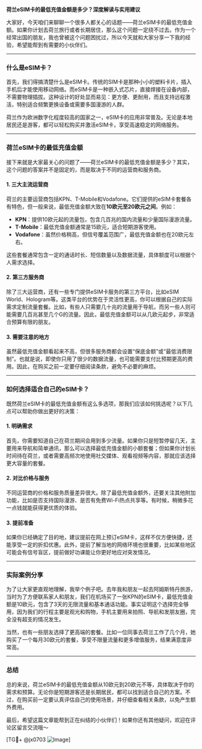 **荷兰eSIM卡的最低充值金额是多少？深度解读与实用建议**

大家好，今天咱们来聊聊一个很多人都关心的话题——荷兰eSIM卡的最低充值金额。如果你计划去荷兰旅行或者长期居住，那么这个问题一定绕不过去。作为一个经常出国的朋友，我也曾被这个问题困扰过，所以今天就和大家分享一下我的经验，希望能帮到有需要的小伙伴们。

---

### 什么是eSIM卡？

首先，我们得搞清楚什么是eSIM卡。传统的SIM卡是那种小小的塑料卡片，插入手机后才能使用移动网络。而eSIM卡是一种嵌入式芯片，直接焊接在设备内部，不需要物理插拔。这种设计的好处显而易见：更方便、更耐用，而且支持远程激活，特别适合频繁更换设备或需要多国漫游的人群。

荷兰作为欧洲数字化程度较高的国家之一，eSIM卡的应用非常普及。无论是本地居民还是游客，都可以轻松购买并激活eSIM卡，享受高速稳定的网络服务。

---

### 荷兰eSIM卡的最低充值金额

接下来就是大家最关心的问题了——荷兰eSIM卡的最低充值金额是多少？其实，这个问题的答案并不是固定的，而是取决于不同的运营商和服务商。

#### 1. **三大主流运营商**
荷兰的主要运营商包括KPN、T-Mobile和Vodafone。它们提供的eSIM卡套餐各有特色，但一般来说，最低充值金额大致在**10欧元至20欧元之间**。例如：

- **KPN**：提供10欧元起的流量包，包含几百兆的国内流量和少量国际漫游流量。
- **T-Mobile**：最低充值金额通常是15欧元，适合短期游客使用。
- **Vodafone**：虽然价格稍高，但信号覆盖范围广，最低充值金额也在20欧元左右。

这些套餐通常包含一定的通话时长、短信数量以及数据流量，具体额度可以根据个人需求选择。

#### 2. **第三方服务商**
除了三大运营商，还有一些专门提供eSIM卡服务的第三方平台，比如eSIM World、Hologram等。这类平台的优势在于灵活性更高，你可以根据自己的实际需求定制流量套餐。比如，有些人只需要几十兆的流量用于导航，而另一些人则可能需要几百兆甚至几个G的流量。因此，最低充值金额可以从几欧元起步，非常适合预算有限的朋友。

#### 3. **需要注意的地方**
虽然最低充值金额看起来不高，但很多服务商都会设置“保底金额”或“最低消费限制”。也就是说，即使你只用了很少的数据流量，也可能需要支付比预期更高的费用。因此，在购买之前一定要仔细阅读条款，避免不必要的麻烦。

---

### 如何选择适合自己的eSIM卡？

既然荷兰eSIM卡的最低充值金额有这么多选项，那我们应该如何挑选呢？以下几点可以帮助你做出更好的决策：

#### 1. **明确需求**
首先，你需要知道自己在荷兰期间会用到多少流量。如果你只是短暂停留几天，主要用来导航和简单通讯，那么可以选择最低充值金额的小额套餐；但如果你计划长时间待在荷兰，或者需要高频次地使用社交媒体、观看视频等内容，那就应该选择更大容量的套餐。

#### 2. **对比价格与服务**
不同运营商的价格和服务质量差异很大。除了最低充值金额外，还要关注其他附加功能，比如是否支持国际漫游、是否有免费Wi-Fi热点共享等。有时候，稍微多花一点钱就能获得更优质的体验。

#### 3. **提前准备**
如果你已经确定了目的地，建议提前在网上预订eSIM卡，这样不仅方便快捷，还能享受一定的折扣优惠。此外，提前了解当地的网络环境也很重要，比如某些地区可能会有信号盲区，提前做好功课能让你更好地应对突发情况。

---

### 实际案例分享

为了让大家更直观地理解，我举个例子吧。去年我和朋友一起去阿姆斯特丹旅游，当时为了方便联系家人和朋友，我们在机场买了一张KPN的eSIM卡，最低充值金额是10欧元，包含了3天的无限流量和基本通话功能。事实证明这个选择完全够用，因为我们的行程主要是观光和购物，手机主要用来拍照、导航和发朋友圈，完全没有超支的情况发生。

当然，也有一些朋友选择了更高端的套餐。比如一位同事去荷兰工作了几个月，她购买了一个每月30欧元的套餐，享受不限量流量和更多增值服务，结果满意度非常高。

---

### 总结

总的来说，荷兰eSIM卡的最低充值金额从10欧元到20欧元不等，具体取决于你的需求和预算。无论你是短期游客还是长期居民，都可以找到适合自己的方案。不过，在购买前一定要认真评估自己的使用场景，并仔细查看相关条款，以免产生额外费用。

最后，希望这篇文章能帮到正在纠结的小伙伴们！如果你还有其他疑问，欢迎在评论区留言交流哦～

[TG💪+ @jx0703 ![Image](https://github.com/user-attachments/assets/dbca1d08-cadb-493c-b0ec-ad6f7a83f270)]